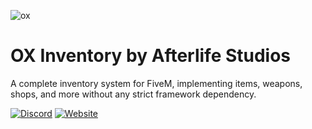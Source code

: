 ![ox](https://github.com/user-attachments/assets/00659174-ae0f-4234-98fe-353803adfb37)
# OX Inventory by Afterlife Studios



A complete inventory system for FiveM, implementing items, weapons, shops, and more without any strict framework dependency.

[![Discord](https://img.shields.io/badge/Discord-%237289DA.svg?style=for-the-badge&logo=discord&logoColor=white)](https://discord.gg/HWejPwZgvQ)
[![Website](https://img.shields.io/badge/Tebex-%23e62e56.svg?style=for-the-badge&logo=Tebex&logoColor=white)](https://al-studios.tebex.io/)


